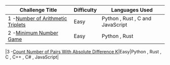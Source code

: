 | Challenge Title                                                                                  | Difficulty | Languages Used                   |
| ------------------------------------------------------------------------------------------------ | ---------- | -------------------------------- |
| 1 -[Number of Arithmetic Triplets](https://leetcode.com/problems/number-of-arithmetic-triplets/) | Easy       | Python , Rust , C and JavaScript |
| 2 -[Minimum Number Game](https://leetcode.com/problems/minimum-number-game/)                     | Easy       | Python , Rust                    |

|3 -[Count Number of Pairs With Absolute Difference K](https://leetcode.com/problems/count-number-of-pairs-with-absolute-difference-k/)|Easy|Python , Rust , C , C++ , C# , JavaScript|
